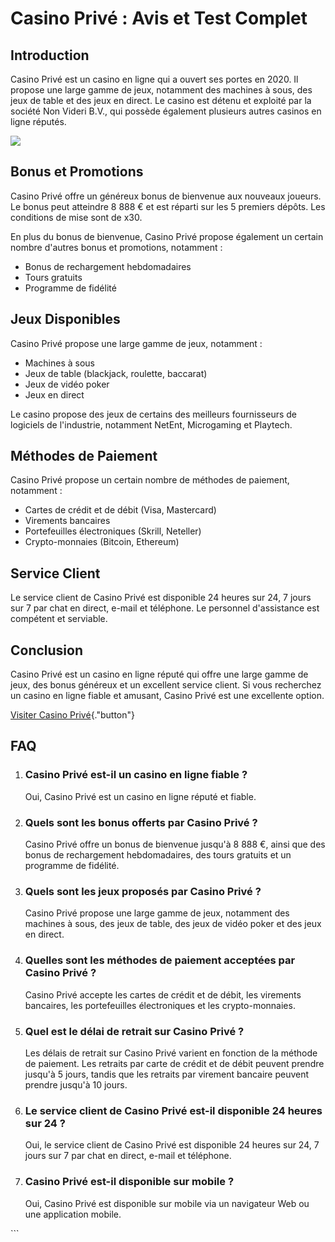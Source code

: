 # Casino Privé : Avis et Test Complet

## Introduction

Casino Privé est un casino en ligne qui a ouvert ses portes en 2020. Il
propose une large gamme de jeux, notamment des machines à sous, des jeux
de table et des jeux en direct. Le casino est détenu et exploité par la
société Non Videri B.V., qui possède également plusieurs autres casinos
en ligne réputés.

[![](https://i.imgur.com/JJwkDm3.png)](https://traff.sbs/frcas)

## Bonus et Promotions

Casino Privé offre un généreux bonus de bienvenue aux nouveaux joueurs.
Le bonus peut atteindre 8 888 € et est réparti sur les 5 premiers
dépôts. Les conditions de mise sont de x30.

En plus du bonus de bienvenue, Casino Privé propose également un certain
nombre d\'autres bonus et promotions, notamment :

-   Bonus de rechargement hebdomadaires
-   Tours gratuits
-   Programme de fidélité

## Jeux Disponibles

Casino Privé propose une large gamme de jeux, notamment :

-   Machines à sous
-   Jeux de table (blackjack, roulette, baccarat)
-   Jeux de vidéo poker
-   Jeux en direct

Le casino propose des jeux de certains des meilleurs fournisseurs de
logiciels de l\'industrie, notamment NetEnt, Microgaming et Playtech.

## Méthodes de Paiement

Casino Privé propose un certain nombre de méthodes de paiement,
notamment :

-   Cartes de crédit et de débit (Visa, Mastercard)
-   Virements bancaires
-   Portefeuilles électroniques (Skrill, Neteller)
-   Crypto-monnaies (Bitcoin, Ethereum)

## Service Client

Le service client de Casino Privé est disponible 24 heures sur 24, 7
jours sur 7 par chat en direct, e-mail et téléphone. Le personnel
d\'assistance est compétent et serviable.

## Conclusion

Casino Privé est un casino en ligne réputé qui offre une large gamme de
jeux, des bonus généreux et un excellent service client. Si vous
recherchez un casino en ligne fiable et amusant, Casino Privé est une
excellente option.

[Visiter Casino Privé](\%22https://traff.sbs/frcas\%22){."button"}

## FAQ

1.  ### Casino Privé est-il un casino en ligne fiable ?

    Oui, Casino Privé est un casino en ligne réputé et fiable.

2.  ### Quels sont les bonus offerts par Casino Privé ?

    Casino Privé offre un bonus de bienvenue jusqu\'à 8 888 €, ainsi que
    des bonus de rechargement hebdomadaires, des tours gratuits et un
    programme de fidélité.

3.  ### Quels sont les jeux proposés par Casino Privé ?

    Casino Privé propose une large gamme de jeux, notamment des machines
    à sous, des jeux de table, des jeux de vidéo poker et des jeux en
    direct.

4.  ### Quelles sont les méthodes de paiement acceptées par Casino Privé ?

    Casino Privé accepte les cartes de crédit et de débit, les virements
    bancaires, les portefeuilles électroniques et les crypto-monnaies.

5.  ### Quel est le délai de retrait sur Casino Privé ?

    Les délais de retrait sur Casino Privé varient en fonction de la
    méthode de paiement. Les retraits par carte de crédit et de débit
    peuvent prendre jusqu\'à 5 jours, tandis que les retraits par
    virement bancaire peuvent prendre jusqu\'à 10 jours.

6.  ### Le service client de Casino Privé est-il disponible 24 heures sur 24 ?

    Oui, le service client de Casino Privé est disponible 24 heures sur
    24, 7 jours sur 7 par chat en direct, e-mail et téléphone.

7.  ### Casino Privé est-il disponible sur mobile ?

    Oui, Casino Privé est disponible sur mobile via un navigateur Web ou
    une application mobile.

\`\`\`

